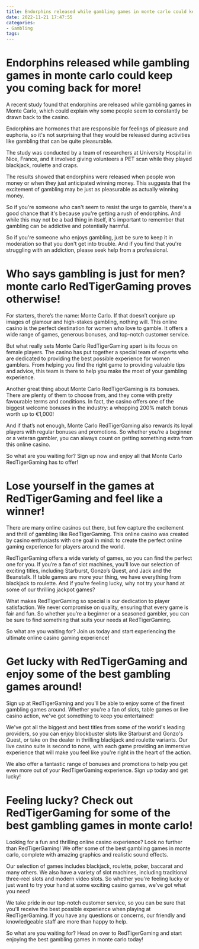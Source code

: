 ```yaml
---
title: Endorphins released while gambling games in monte carlo could keep you coming back for more!
date: 2022-11-21 17:47:55
categories:
- Gambling
tags:
---
```



#  Endorphins released while gambling games in monte carlo could keep you coming back for more!

A recent study found that endorphins are released while gambling games in Monte Carlo, which could explain why some people seem to constantly be drawn back to the casino.

Endorphins are hormones that are responsible for feelings of pleasure and euphoria, so it's not surprising that they would be released during activities like gambling that can be quite pleasurable.

The study was conducted by a team of researchers at University Hospital in Nice, France, and it involved giving volunteers a PET scan while they played blackjack, roulette and craps.

The results showed that endorphins were released when people won money or when they just anticipated winning money. This suggests that the excitement of gambling may be just as pleasurable as actually winning money.

So if you're someone who can't seem to resist the urge to gamble, there's a good chance that it's because you're getting a rush of endorphins. And while this may not be a bad thing in itself, it's important to remember that gambling can be addictive and potentially harmful.

So if you're someone who enjoys gambling, just be sure to keep it in moderation so that you don't get into trouble. And if you find that you're struggling with an addiction, please seek help from a professional.

#  Who says gambling is just for men? monte carlo RedTigerGaming proves otherwise!

For starters, there’s the name: Monte Carlo. If that doesn’t conjure up images of glamour and high-stakes gambling, nothing will. This online casino is the perfect destination for women who love to gamble. It offers a wide range of games, generous bonuses, and top-notch customer service.

But what really sets Monte Carlo RedTigerGaming apart is its focus on female players. The casino has put together a special team of experts who are dedicated to providing the best possible experience for women gamblers. From helping you find the right game to providing valuable tips and advice, this team is there to help you make the most of your gambling experience.

Another great thing about Monte Carlo RedTigerGaming is its bonuses. There are plenty of them to choose from, and they come with pretty favourable terms and conditions. In fact, the casino offers one of the biggest welcome bonuses in the industry: a whopping 200% match bonus worth up to €1,000!

And if that’s not enough, Monte Carlo RedTigerGaming also rewards its loyal players with regular bonuses and promotions. So whether you’re a beginner or a veteran gambler, you can always count on getting something extra from this online casino.

So what are you waiting for? Sign up now and enjoy all that Monte Carlo RedTigerGaming has to offer!

#  Lose yourself in the games at RedTigerGaming and feel like a winner!

There are many online casinos out there, but few capture the excitement and thrill of gambling like RedTigerGaming. This online casino was created by casino enthusiasts with one goal in mind: to create the perfect online gaming experience for players around the world.

RedTigerGaming offers a wide variety of games, so you can find the perfect one for you. If you’re a fan of slot machines, you’ll love our selection of exciting titles, including Starburst, Gonzo’s Quest, and Jack and the Beanstalk. If table games are more your thing, we have everything from blackjack to roulette. And if you’re feeling lucky, why not try your hand at some of our thrilling jackpot games?

What makes RedTigerGaming so special is our dedication to player satisfaction. We never compromise on quality, ensuring that every game is fair and fun. So whether you’re a beginner or a seasoned gambler, you can be sure to find something that suits your needs at RedTigerGaming.

So what are you waiting for? Join us today and start experiencing the ultimate online casino gaming experience!

#  Get lucky with RedTigerGaming and enjoy some of the best gambling games around!

Sign up at RedTigerGaming and you'll be able to enjoy some of the finest gambling games around. Whether you're a fan of slots, table games or live casino action, we've got something to keep you entertained!

We've got all the biggest and best titles from some of the world's leading providers, so you can enjoy blockbuster slots like Starburst and Gonzo's Quest, or take on the dealer in thrilling blackjack and roulette variants. Our live casino suite is second to none, with each game providing an immersive experience that will make you feel like you're right in the heart of the action.

We also offer a fantastic range of bonuses and promotions to help you get even more out of your RedTigerGaming experience. Sign up today and get lucky!

#  Feeling lucky? Check out RedTigerGaming for some of the best gambling games in monte carlo!

Looking for a fun and thrilling online casino experience? Look no further than RedTigerGaming! We offer some of the best gambling games in monte carlo, complete with amazing graphics and realistic sound effects.

Our selection of games includes blackjack, roulette, poker, baccarat and many others. We also have a variety of slot machines, including traditional three-reel slots and modern video slots. So whether you're feeling lucky or just want to try your hand at some exciting casino games, we've got what you need!

We take pride in our top-notch customer service, so you can be sure that you'll receive the best possible experience when playing at RedTigerGaming. If you have any questions or concerns, our friendly and knowledgeable staff are more than happy to help.

So what are you waiting for? Head on over to RedTigerGaming and start enjoying the best gambling games in monte carlo today!